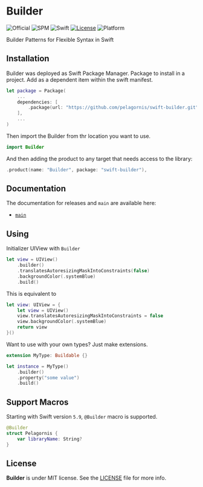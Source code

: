 # Builder

![Official](https://img.shields.io/badge/project-official-green.svg?colorA=303033&colorB=226af6&label=Pelagornis)
![SPM](https://img.shields.io/badge/SPM-compatible-brightgreen.svg)
![Swift](https://img.shields.io/badge/Swift-5.9-orange.svg)
[![License](https://img.shields.io/github/license/pelagornis/swift-builder)](https://github.com/pelagornis/swift-builder/blob/main/LICENSE)
![Platform](https://img.shields.io/badge/platforms-iOS%2013.0%7C%20tvOS%2013.0%7C%20macOS%2010.15%7C%20watchOS%206.0-red.svg)

Builder Patterns for Flexible Syntax in Swift

## Installation
Builder was deployed as Swift Package Manager. Package to install in a project. Add as a dependent item within the swift manifest.
```swift
let package = Package(
    ...
    dependencies: [
        .package(url: "https://github.com/pelagornis/swift-builder.git", from: "1.1.0")
    ],
    ...
)
```

Then import the Builder from thr location you want to use.
```swift
import Builder
```
And then adding the product to any target that needs access to the library:

```swift
.product(name: "Builder", package: "swift-builder"),
```


## Documentation
The documentation for releases and ``main`` are available here:
- [``main``](https://pelagornis.github.io/swift-builder/main/documentation/builder)


## Using
Initializer UIView with ``Builder``

```swift
let view = UIView()
    .builder()
    .translatesAutoresizingMaskIntoConstraints(false)
    .backgroundColor(.systemBlue)
    .build()
```

This is equivalent to

```swift
let view: UIView = {
    let view = UIView()
    view.translatesAutoresizingMaskIntoConstraints = false
    view.backgroundColor(.systemBlue)
    return view
}()
```

Want to use with your own types? Just make extensions.

```swift
extension MyType: Buildable {}

let instance = MyType()
    .builder()
    .property("some value")
    .build()
```

## Support Macros
Starting with Swift version `5.9`, `@Builder` macro is supported.

```swift
@Builder
struct Pelagornis {
    var libraryName: String?
}
```

## License
**Builder** is under MIT license. See the [LICENSE](LICENSE) file for more info.
